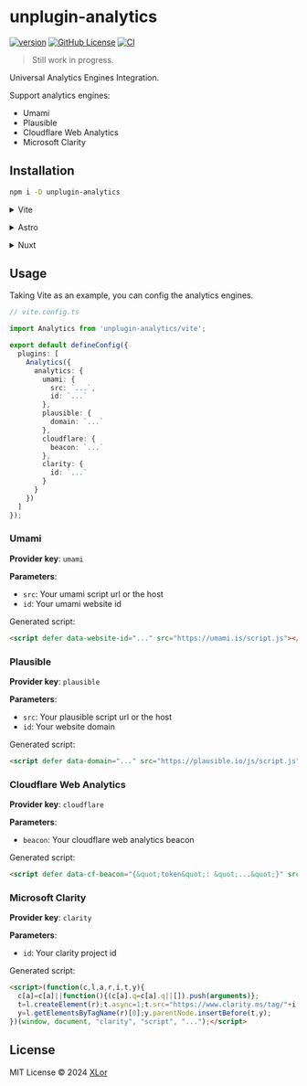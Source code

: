 # unplugin-analytics

[![version](https://img.shields.io/npm/v/unplugin-analytics?label=unplugin-analytics)](https://www.npmjs.com/package/unplugin-analytics)
[![GitHub License](https://img.shields.io/github/license/yjl9903/unplugin-analytics)](https://github.com/yjl9903/unplugin-analytics/blob/main/LICENSE)
[![CI](https://github.com/yjl9903/unplugin-analytics/actions/workflows/ci.yml/badge.svg)](https://github.com/yjl9903/unplugin-analytics/actions/workflows/ci.yml)

> Still work in progress.

Universal Analytics Engines Integration.

Support analytics engines:

- Umami
- Plausible
- Cloudflare Web Analytics
- Microsoft Clarity

## Installation

```bash
npm i -D unplugin-analytics
```

<details>
<summary>Vite</summary><br>

```ts
// vite.config.ts

import Analytics from 'unplugin-analytics/vite';

export default defineConfig({
  plugins: [
    Analytics({
      analytics: {
        cloudflare: {
          beacon: '...'
        },
        // Your unplugin-analytics options ...
      }
    })
  ]
});
```

Full example is located at [examples/vite](https://github.com/yjl9903/unplugin-analytics/blob/main/examples/vite).

<br></details>

<details>
<summary>Astro</summary><br>

```ts
// astro.config.mjs

import Analytics from 'unplugin-analytics/astro';

export default defineConfig({
  integrations: [
    Analytics({
      analytics: {
        cloudflare: {
          beacon: '...'
        },
        // Your unplugin-analytics options ...
      }
    })
  ],
});
```

Then add the astro component made of injected scripts to your layouts.

```astro
---
// src/layouts/Layout.astro

import Analytics from '~analytics/scripts.astro'

// ...
---

<!doctype html>
<html lang="en">
  <head>
    <meta charset="UTF-8" />
    <meta name="description" content="Astro description" />
    <meta name="viewport" content="width=device-width" />
    <link rel="icon" type="image/svg+xml" href="/favicon.svg" />

    <!-- Inject the scripts begin -->
    <Analytics />
    <!-- Inject the scripts end -->

    <meta name="generator" content={Astro.generator} />
    <!-- ... -->
  </head>
  <body>
    <!-- ... -->
  </body>
</html>
```

To make the TypeScript work, you can add `unplugin-analytics/client` to your corresponding `tsconfig.json`.

```json5
{
  "compilerOptions": {
    // ...
    "types": [
      "unplugin-analytics/client"
    ],
  },
  // ...
}
```

Or you can add TypeScript [triple-slash directives](https://www.typescriptlang.org/docs/handbook/triple-slash-directives.html) to your `.d.ts` (i.e. for projects initialized by Vite, it may be `src/env.d.ts`).

```ts
// Your .d.ts file

/// <reference types="unplugin-analytics/client" />
```

Full example is located at [examples/astro](https://github.com/yjl9903/unplugin-analytics/blob/main/examples/astro).

<br></details>

<details>
<summary>Nuxt</summary><br>

```ts
// nuxt.config.ts

export default defineNuxtConfig({
  modules: ['unplugin-analytics/nuxt'],
  analytics: {
    cloudflare: {
      beacon: '...'
    },
    // Your unplugin-analytics options ...
  }
});
```

Full example is located at [examples/nuxt](https://github.com/yjl9903/unplugin-analytics/blob/main/examples/nuxt).

<br></details>

## Usage

Taking Vite as an example, you can config the analytics engines.

```ts
// vite.config.ts

import Analytics from 'unplugin-analytics/vite';

export default defineConfig({
  plugins: [
    Analytics({
      analytics: {
        umami: {
          src: `...`,
          id: `...`
        },
        plausible: {
          domain: `...`
        },
        cloudflare: {
          beacon: `...`
        },
        clarity: {
          id: `...`
        }
      }
    })
  ]
});
```

### Umami

**Provider key**: `umami`

**Parameters**:

- `src`: Your umami script url or the host
- `id`: Your umami website id

Generated script:

```html
<script defer data-website-id="..." src="https://umami.is/script.js"></script>
```

### Plausible

**Provider key**: `plausible`

**Parameters**:

- `src`: Your plausible script url or the host
- `id`: Your website domain

Generated script:

```html
<script defer data-domain="..." src="https://plausible.io/js/script.js"></script>
```

### Cloudflare Web Analytics

**Provider key**: `cloudflare`

**Parameters**:

- `beacon`: Your cloudflare web analytics beacon

Generated script:

```html
<script defer data-cf-beacon="{&quot;token&quot;: &quot;...&quot;}" src="https://static.cloudflareinsights.com/beacon.min.js"></script>
```

### Microsoft Clarity

**Provider key**: `clarity`

**Parameters**:

- `id`: Your clarity project id

Generated script:

```html
<script>(function(c,l,a,r,i,t,y){
  c[a]=c[a]||function(){(c[a].q=c[a].q||[]).push(arguments)};
  t=l.createElement(r);t.async=1;t.src="https://www.clarity.ms/tag/"+i;
  y=l.getElementsByTagName(r)[0];y.parentNode.insertBefore(t,y);
})(window, document, "clarity", "script", "...");</script>
```

## License

MIT License © 2024 [XLor](https://github.com/yjl9903)
